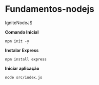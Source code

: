 # Fundamentos-nodejs

IgniteNodeJS

**Comando Inicial**
```
npm init -y
```
**Instalar Express**
```
npm install express
```
**Iniciar aplicação**
```
node src/index.js
```